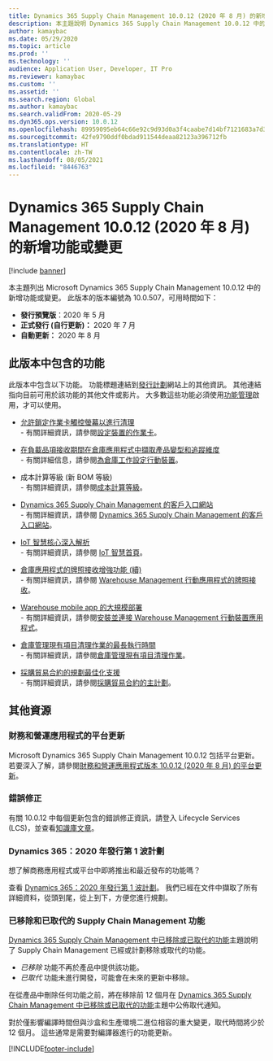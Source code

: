 ```yaml
---
title: Dynamics 365 Supply Chain Management 10.0.12 (2020 年 8 月) 的新增功能或變更
description: 本主題說明 Dynamics 365 Supply Chain Management 10.0.12 中的新增功能或變更。
author: kamaybac
ms.date: 05/29/2020
ms.topic: article
ms.prod: ''
ms.technology: ''
audience: Application User, Developer, IT Pro
ms.reviewer: kamaybac
ms.custom: ''
ms.assetid: ''
ms.search.region: Global
ms.author: kamaybac
ms.search.validFrom: 2020-05-29
ms.dyn365.ops.version: 10.0.12
ms.openlocfilehash: 89959095eb64c66e92c9d93d0a3f4caabe7d14bf7121683a7d35d3719a3e36ad
ms.sourcegitcommit: 42fe9790ddf0bdad911544deaa82123a396712fb
ms.translationtype: HT
ms.contentlocale: zh-TW
ms.lasthandoff: 08/05/2021
ms.locfileid: "8446763"
---
```

# <a name="whats-new-or-changed-in-dynamics-365-supply-chain-management-10012-august-2020"></a>Dynamics 365 Supply Chain Management 10.0.12 (2020 年 8 月) 的新增功能或變更

[!include [banner](../includes/banner.md)]

本主題列出 Microsoft Dynamics 365 Supply Chain Management 10.0.12 中的新增功能或變更。 此版本的版本編號為 10.0.507，可用時間如下：

- **發行預覽版**：2020 年 5 月
- **正式發行 (自行更新)：** 2020 年 7 月
- **自動更新：** 2020 年 8 月

## <a name="features-included-in-this-release"></a>此版本中包含的功能

此版本中包含以下功能。 功能標題連結到[發行計劃](/dynamics365/release-plans/)網站上的其他資訊。 其他連結指向目前可用於該功能的其他文件或影片。 大多數這些功能必須使用[功能管理](../../fin-ops-core/fin-ops/get-started/feature-management/feature-management-overview.md)啟用，才可以使用。

- [允許鎖定作業卡觸控螢幕以進行清理](/dynamics365-release-plan/2020wave1/dynamics365-supply-chain-management/allow-locking-job-card-touchscreen-sanitization)<br> - 有關詳細資訊，請參閱[設定裝置的作業卡](../production-control/config-job-card-device.md)。

- [在負載品項接收期間在倉庫應用程式中擷取產品變型和追蹤維度](/dynamics365-release-plan/2020wave1/dynamics365-supply-chain-management/capture-product-variants-tracking-dimensions-warehousing-app-during-load-item-receiving)<br> - 有關詳細信息，請參閱[為倉庫工作設定行動裝置](../warehousing/configure-mobile-devices-warehouse.md)。

- 成本計算等級 (新 BOM 等級)<br> - 有關詳細資訊，請參閱[成本計算等級](../cost-management/cost-calculation-level.md)。

- [Dynamics 365 Supply Chain Management 的客戶入口網站](/dynamics365-release-plan/2020wave1/dynamics365-supply-chain-management/customer-self-service-experiences)<br> - 有關詳細資訊，請參閱 [Dynamics 365 Supply Chain Management 的客戶入口網站](../sales-marketing/customer-portal-overview.md)。

- [IoT 智慧核心深入解析](/dynamics365-release-plan/2020wave1/dynamics365-supply-chain-management/iot-intelligence-core-insights) <br> - 有關詳細資訊，請參閱 [IoT 智慧首頁](../iot/iot-intelligence-home-page.md)。

- [倉庫應用程式的牌照接收增強功能 (續)](/dynamics365-release-plan/2020wave1/dynamics365-supply-chain-management/license-plate-receiving-enhancements-warehousing-mobile-app-continued)<br> - 有關詳細資訊，請參閱 [Warehouse Management 行動應用程式的牌照接收](../warehousing/warehousing-mobile-device-app-license-plate-receiving.md)。

- [Warehouse mobile app 的大規模部署](/dynamics365-release-plan/2020wave1/dynamics365-supply-chain-management/mass-deployment-warehouse-mobile-app)<br> - 有關詳細資訊，請參閱[安裝並連接 Warehouse Management 行動裝置應用程式](../warehousing/install-configure-warehouse-management-app.md)。

- [倉庫管理現有項目清理作業的最長執行時間](/dynamics365-release-plan/2020wave1/dynamics365-supply-chain-management/maximum-execution-time-warehouse-management-on-hand-entries-cleanup-job)<br> - 有關詳細資訊，請參閱[倉庫管理現有項目清理作業](../warehousing/onhand-cleanup.md)。

- [採購貿易合約的規劃最佳化支援](/dynamics365-release-plan/2020wave1/dynamics365-supply-chain-management/planning-optimization-support-purchase-trade-agreements)<br> - 有關詳細資訊，請參閱[採購貿易合約的主計劃](../master-planning/planning-optimization/purchase-trade-agreement.md)。

## <a name="additional-resources"></a>其他資源

### <a name="platform-updates-for-finance-and-operations-apps"></a>財務和營運應用程式的平台更新

Microsoft Dynamics 365 Supply Chain Management 10.0.12 包括平台更新。 若要深入了解，請參閱[財務和營運應用程式版本 10.0.12 (2020 年 8 月) 的平台更新](../../fin-ops-core/dev-itpro/get-started/whats-new-platform-update-10-0-12.md)。

### <a name="bug-fixes"></a>錯誤修正

有關 10.0.12 中每個更新包含的錯誤修正資訊，請登入 Lifecycle Services (LCS)，並查看[知識庫文章](https://fix.lcs.dynamics.com/Issue/Details?bugId=453382&dbType=3&qc=a68cf77635c0ab926e7b1b75c6925c82a23058c524c4d728ba8b30fedaf41746)。

### <a name="dynamics-365-2020-release-wave-1-plan"></a>Dynamics 365：2020 年發行第 1 波計劃

想了解商務應用程式或平台中即將推出和最近發布的功能嗎？

查看 [Dynamics 365：2020 年發行第 1 波計劃](/dynamics365-release-plan/2020wave1/index)。 我們已經在文件中擷取了所有詳細資料，從頭到尾，從上到下，方便您進行規劃。

### <a name="removed-and-deprecated-supply-chain-management-features"></a>已移除和已取代的 Supply Chain Management 功能

[Dynamics 365 Supply Chain Management 中已移除或已取代的功能](removed-deprecated-features-scm-updates.md)主題說明了 Supply Chain Management 已經或計劃移除或取代的功能。

- *已移除* 功能不再於產品中提供該功能。
- *已取代* 功能未進行開發，可能會在未來的更新中移除。

在從產品中刪除任何功能之前，將在移除前 12 個月在 [Dynamics 365 Supply Chain Management 中已移除或已取代的功能](removed-deprecated-features-scm-updates.md)主題中公佈取代通知。

對於僅影響編譯時間但與沙盒和生產環境二進位相容的重大變更，取代時間將少於 12 個月。 這些通常是需要對編譯器進行的功能更新。


[!INCLUDE[footer-include](../../includes/footer-banner.md)]